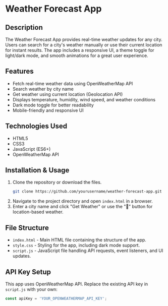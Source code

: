 # Weather Forecast App

## Description
The Weather Forecast App provides real-time weather updates for any city. Users can search for a city's weather manually or use their current location for instant results. The app includes a responsive UI, a theme toggle for light/dark mode, and smooth animations for a great user experience.

## Features
- Fetch real-time weather data using OpenWeatherMap API
- Search weather by city name
- Get weather using current location (Geolocation API)
- Displays temperature, humidity, wind speed, and weather conditions
- Dark mode toggle for better readability
- Mobile-friendly and responsive UI

## Technologies Used
- HTML5
- CSS3
- JavaScript (ES6+)
- OpenWeatherMap API

## Installation & Usage
1. Clone the repository or download the files.
   ```bash
   git clone https://github.com/yourusername/weather-forecast-app.git
   ```
2. Navigate to the project directory and open `index.html` in a browser.
3. Enter a city name and click "Get Weather" or use the "📍" button for location-based weather.

## File Structure
- `index.html` - Main HTML file containing the structure of the app.
- `style.css` - Styling for the app, including dark mode support.
- `script.js` - JavaScript file handling API requests, event listeners, and UI updates.

## API Key Setup
This app uses OpenWeatherMap API. Replace the existing API key in `script.js` with your own:
```js
const apiKey = 'YOUR_OPENWEATHERMAP_API_KEY';
```

